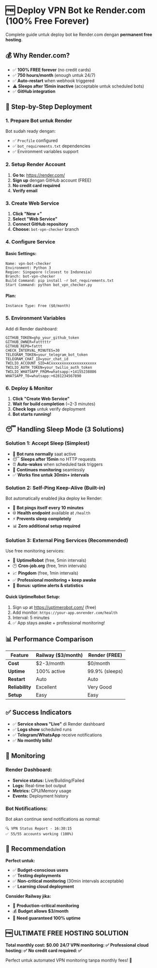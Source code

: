# 🆓 Deploy VPN Bot ke Render.com (100% Free Forever)

Complete guide untuk deploy bot ke Render.com dengan **permanent free hosting**.

## 💰 Why Render.com?

- ✅ **100% FREE forever** (no credit cards)
- ✅ **750 hours/month** (enough untuk 24/7)
- ✅ **Auto-restart** when webhook triggered
- ⚠️ **Sleeps after 15min inactive** (acceptable untuk scheduled bots)
- ✅ **GitHub integration**

## 🚀 Step-by-Step Deployment

### **1. Prepare Bot untuk Render**

Bot sudah ready dengan:
- ✅ `Procfile` configured
- ✅ `bot_requirements.txt` dependencies
- ✅ Environment variables support

### **2. Setup Render Account**

1. **Go to:** https://render.com/
2. **Sign up** dengan GitHub account (FREE)
3. **No credit card required**
4. **Verify email**

### **3. Create Web Service**

1. **Click "New +"**
2. **Select "Web Service"**
3. **Connect GitHub repository**
4. **Choose:** `bot-vpn-checker` branch

### **4. Configure Service**

#### **Basic Settings:**
```
Name: vpn-bot-checker
Environment: Python 3
Region: Singapore (closest to Indonesia)
Branch: bot-vpn-checker
Build Command: pip install -r bot_requirements.txt
Start Command: python bot_vpn_checker.py
```

#### **Plan:**
```
Instance Type: Free ($0/month)
```

### **5. Environment Variables**

Add di Render dashboard:

```
GITHUB_TOKEN=ghp_your_github_token
GITHUB_OWNER=Fatttttr
GITHUB_REPO=fattt
CHECK_INTERVAL_MINUTES=30
TELEGRAM_TOKEN=your_telegram_bot_token
TELEGRAM_CHAT_ID=your_chat_id
TWILIO_ACCOUNT_SID=ACxxxxxxxxxxxxxxxxxxxxx
TWILIO_AUTH_TOKEN=your_twilio_auth_token
TWILIO_WHATSAPP_FROM=whatsapp:+14155238886
WHATSAPP_TO=whatsapp:+6281234567890
```

### **6. Deploy & Monitor**

1. **Click "Create Web Service"**
2. **Wait for build completion** (~2-3 minutes)
3. **Check logs** untuk verify deployment
4. **Bot starts running!**

## 😴 Handling Sleep Mode (3 Solutions)

### **Solution 1: Accept Sleep (Simplest)**
- 🤖 **Bot runs normally** saat active
- 😴 **Sleeps after 15min** no HTTP requests
- ⏰ **Auto-wakes** when scheduled task triggers
- 🔄 **Continues monitoring** seamlessly
- ✅ **Works fine untuk 30min+ intervals**

### **Solution 2: Self-Ping Keep-Alive (Built-in)**
Bot automatically enabled jika deploy ke Render:
- 🔄 **Bot pings itself every 10 minutes**
- 🌐 **Health endpoint** available at `/health`
- ⚡ **Prevents sleep completely**
- 📊 **Zero additional setup required**

### **Solution 3: External Ping Services (Recommended)**
Use free monitoring services:
- 📡 **UptimeRobot** (free, 5min intervals) 
- 🕐 **Cron-job.org** (free, 1min intervals)
- 📈 **Pingdom** (free, 1min intervals)
- ✅ **Professional monitoring + keep awake**
- 🎁 **Bonus: uptime alerts & statistics**

#### **Quick UptimeRobot Setup:**
1. Sign up at https://uptimerobot.com/ (free)
2. Add monitor: `https://your-app.onrender.com/health`
3. Interval: 5 minutes
4. ✅ App stays awake + professional monitoring!

## 📊 Performance Comparison

| Feature | Railway ($3/month) | Render (FREE) |
|---------|-------------------|---------------|
| **Cost** | $2-3/month | $0/month |
| **Uptime** | 100% active | 99.9% (sleeps) |
| **Restart** | Auto | Auto |
| **Reliability** | Excellent | Very Good |
| **Setup** | Easy | Easy |

## ✅ Success Indicators

- ✅ **Service shows "Live"** di Render dashboard
- ✅ **Logs show** scheduled runs
- ✅ **Telegram/WhatsApp** receive notifications
- ✅ **No monthly bills!**

## 🔧 Monitoring

### **Render Dashboard:**
- **Service status:** Live/Building/Failed
- **Logs:** Real-time bot output
- **Metrics:** CPU/Memory usage
- **Events:** Deployment history

### **Bot Notifications:**
Bot akan continue send notifications as normal:
```
🔍 VPN Status Report - 16:30:15
✅ 55/55 accounts working (100%)
```

## 🎯 Recommendation

**Perfect untuk:**
- ✅ **Budget-conscious users**
- ✅ **Testing deployments**
- ✅ **Non-critical monitoring** (30min intervals acceptable)
- ✅ **Learning cloud deployment**

**Consider Railway jika:**
- 💼 **Production-critical monitoring**
- 💰 **Budget allows $3/month**
- 🚀 **Need guaranteed 100% uptime**

## 🆓 ULTIMATE FREE HOSTING SOLUTION

**Total monthly cost: $0.00**
**24/7 VPN monitoring: ✅**
**Professional cloud hosting: ✅**
**No credit card required: ✅**

Perfect untuk automated VPN monitoring tanpa monthly fees! 🚀